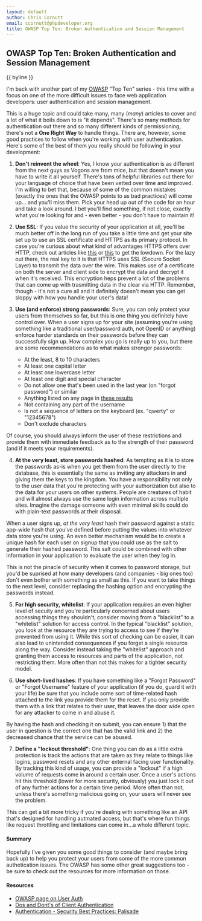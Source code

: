 ```yaml
---
layout: default
author: Chris Cornutt
email: ccornutt@phpdeveloper.org
title: OWASP Top Ten: Broken Authentication and Session Management
---
```


OWASP Top Ten: Broken Authentication and Session Management
--------------

{{ byline }}

I'm back with another part of my [OWASP](http://owasp.com) "Top Ten" series - this time
with a focus on one of the more difficult issues to face web application developers: 
user authentication and session management.

This is a huge topic and could take many, many (*many*) articles to cover and a lot of 
what it boils down to is "it depends". There's so many methods for authentication out
there and so many different kinds of permissioning, there's not a **One Right Way** to
handle things. There are, however, some good practices to follow when you're working 
with user authentication. Here's some of the best of them you really should be following
in your development:

1. **Don't reinvent the wheel**: Yes, I know your authentication is as different from the 
next guys as Vogons are from mice, but that doesn't mean you have to write it all yourself.
There's tons of helpful libraries out there for your language of choice that have been
vetted over time and improved. I'm willing to bet that, because of some of the common 
mistakes (exactly the ones that the OWASP points to as bad practices) will come up...
and you'll miss them. Pick your head up out of the code for an hour and take a look around.
I bet you'll find something, if not close, exactly what you're looking for and - even better - 
you don't have to maintain it!

2. **Use SSL**: If you value the security of your application at all, you'll be much better
off in the long run of you take a little time and get your site set up to use an SSL 
certificate and HTTPS as its primary protocol. In case you're curious about what kind
of advantages HTTPS offers over HTTP, check out articles like [this](http://blogs.msdn.com/b/securitytipstalk/archive/2011/04/04/http-vs-https-what-s-the-difference.aspx) or
[this](http://www.biztechmagazine.com/article/2007/07/http-vs-https) to get the lowdown.
For the lazy out there, the real key to it is that HTTPS uses SSL (Secure Socket Layer)
to transmit the data over the wire. This makes use of a certificate on both the server
and client side to encrypt the data and decrypt it when it's received. This encryption
heps prevent a lot of the problems that can come up with trasmitting data in the clear
via HTTP. Remember, though - it's not a cure all and it definitely doesn't mean you can
get sloppy with how you handle your user's data!

3. **Use (and enforce) strong passwords**: Sure, you can only protect your users from 
themselves so far, but this is one thing you definitely have control over. When a user
signs up for your site (assuming you're using something like a traditional user/password
auth, not OpenID or anything) enforce harder standards on their passwords before they 
can successfully sign up. How complex you go is really up to you, but there are some 
recommendations as to what makes stronger passwords:

    - At the least, 8 to 10 characters
    - At least one capital letter
    - At least one lowercase letter
    - At least one digit and special character
    - Do not allow one that's been used in the last year (on "forgot password") or similar
    - Anything listed on any page in [these results](https://www.google.com/?q=most+common+passwords)
    - Not containing any part of the username
    - Is not a sequence of letters on the keyboard (ex. "qwerty" or "12345678")
    - Don't exclude characters

  Of course, you should always inform the user of these restrictions and provide them
  with immediate feedback as to the strength of their password (and if it meets your 
  requirements).

4. **At the very least, store passwords hashed**: As tempting as it is to store the passwords as-is when
you get them from the user directly to the database, this is essentially the same as 
inviting any attackers in and giving them the keys to the kingdom. You have a responsibility
not only to the user data that you're protecting with your authorization but also to 
the data for your users on other systems. People are creatures of habit and will almost
always use the same login information across multiple sites. Imagine the damage someone
with even minimal skills could do with plain-text passwords at their disposal.
  
  When a user signs up, *at the very least* hash their password against a static app-wide
  hash that you've defined before putting the values into whatever data store you're using.
  An even better mechanism would be to create a unique hash for each user on signup 
  that you could use as the salt to generate their hashed password. This salt could be 
  combined with other information in your application to evaluate the user when they
  log in. 

  This is not the pinacle of security when it comes to password storage, but you'd be
  suprised at how many developers (and companies - big ones too) don't even bother with
  something as small as this. If you want to take things to the next level, consider 
  replacing the hashing option and encrypting the passwords instead.

5. **For high security, whitelist**: If your application requires an even higher level
of secuity and you're particularly concerned about users accessing things they shouldn't,
consider moving from a "blacklist" to a "whitelist" solution for access control. In the 
typical "blacklist" solution, you look at the resource they are trying to access to see 
if they're prevented from using it. While this sort of checking can be easier, it can 
also lead to unintended consequences if you forget a single resource along the way. Consider
instead taking the "whitelist" approach and granting them access to resources and parts
of the application, not restricting them. More often than not this makes for a tighter
security model.

6. **Use short-lived hashes**: If you have something like a "Forgot Password" or "Forgot
Username" feature of your application (if you do, guard it with your life) be sure that 
you include some sort of time-related hash attached to the link you provide them for the 
reset. If you only provide them with a link that relates to their user, that leaves the 
door wide open for any attacker to come in and abuse it. 

  By having the hash and checking it on submit, you can ensure 1) that the user in 
  question is the correct one that has the valid link and 2) the decreased chance that 
  the service can be abused.

7. **Define a "lockout threshold"**: One thing you can do as a little extra protection
is track the actions that are taken as they relate to things like logins, password resets
and any other external facing user functionality. By tracking this kind of usage, you 
can provide a "lockout" if a high volume of requests come in around a certain user. Once
a user's actions hit this threshold (lower for more security, obviously) you just lock 
it out of any further actions for a certain time period. More often than not, unless there's
something malicious going on, your users will never see the problem.

  This can get a bit more tricky if you're dealing with something like an API that's designed
  for handling autmated access, but that's where fun things like request throttling and 
  limitations can come in...a whole different topic.

#### Summary

Hopefully I've given you some good things to consider (and maybe bring back up) to help 
you protect your users from some of the more common authetication issues. The OWASP has
some other great suggestions too - be sure to check out the resources for more information
on those.

#### Resources
* [OWASP page on User Auth](https://www.owasp.org/index.php/Top_10_2010-A3)
* [Dos and Dont's of Client Authentication](http://pdos.csail.mit.edu/papers/webauth%3asec10.pdf)
* [Authentication - Security Best Practices: Palisade](http://palizine.plynt.com/issues/2004Jul/safe-auth-practices/)

